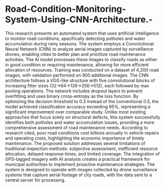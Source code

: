 # Road-Condition-Monitoring-System-Using-CNN-Architecture.-
This research presents an automated system that uses artificial intelligence to monitor road conditions, 
specifically detecting potholes and water accumulation during rainy seasons. The system employs a 
Convolutional Neural Network (CNN) to analyze aerial images captured by surveillance drones, enabling 
cities to better plan and prioritize road maintenance activities. The AI model processes these images to 
classify roads as either in good condition or requiring maintenance, allowing for more efficient allocation 
of resources. 
Training was conducted on a dataset of 4,200 road images, with validation performed on 900 additional 
images. The CNN architecture follows a VGG-like structure with five convolutional blocks of increasing 
filter sizes (32→64→128→256→512), each followed by max pooling operations. The network includes 
dropout layers to prevent overfitting and uses binary cross-entropy as the loss function. By optimizing the 
decision threshold to 0.3 instead of the conventional 0.5, the model achieved classification accuracy 
exceeding 95%, representing a significant improvement over comparable study. 
Unlike most existing approaches that focus solely on structural defects, this system successfully identifies 
both potholes and water accumulation issues, providing a more comprehensive assessment of road 
maintenance needs. According to research cited, poor road conditions cost billions annually in vehicle 
repairs and operating costs, highlighting the economic importance of timely maintenance. 
The proposed solution addresses several limitations of traditional inspection methods: subjective 
assessment, inefficient resource allocation, delayed response times, and limited coverage. The integration 
of GPS-tagged imagery with AI analysis creates a practical framework for municipal authorities to 
implement proactive maintenance strategies. The system is designed to operate with images collected by 
drone surveillance systems that capture aerial footage of city roads, with the data sent to a central server 
for processing. 
